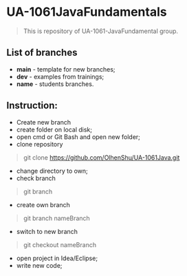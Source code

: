 # UA-1061JavaFundamentals
>This is repository of  UA-1061-JavaFundamental group.

## List of branches
- **main** - template for new branches;
- **dev** - examples from trainings;
- **name** - students branches.
## Instruction:
- Create new branch
- create folder on local disk;
- open cmd or Git Bash and open new folder;
- clone repository 
>git clone <https://github.com/OlhenShu/UA-1061Java.git>
- change directory to own;
- check branch 
>git branch
- create own branch
>git branch nameBranch
- switch to new branch 
>git checkout nameBranch
- open project in Idea/Eclipse;
- write new code;

